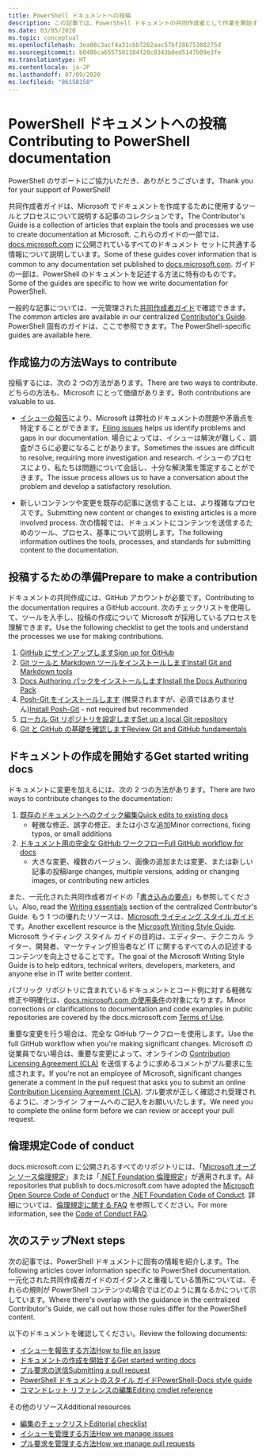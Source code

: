 ```yaml
---
title: PowerShell ドキュメントへの投稿
description: この記事では、PowerShell ドキュメントの共同作成者として作業を開始する方法の概要を説明します。
ms.date: 03/05/2020
ms.topic: conceptual
ms.openlocfilehash: 3ea08c3acf4a31cbb7262aac57bf28b75388275d
ms.sourcegitcommit: b0488ca6557501184f20c8343b0ed5147b09e3fe
ms.translationtype: HT
ms.contentlocale: ja-JP
ms.lasthandoff: 07/09/2020
ms.locfileid: "86158158"
---
```

# <a name="contributing-to-powershell-documentation"></a><span data-ttu-id="f9a54-103">PowerShell ドキュメントへの投稿</span><span class="sxs-lookup"><span data-stu-id="f9a54-103">Contributing to PowerShell documentation</span></span>

<span data-ttu-id="f9a54-104">PowerShell のサポートにご協力いただき、ありがとうございます。</span><span class="sxs-lookup"><span data-stu-id="f9a54-104">Thank you for your support of PowerShell!</span></span>

<span data-ttu-id="f9a54-105">共同作成者ガイドは、Microsoft でドキュメントを作成するために使用するツールとプロセスについて説明する記事のコレクションです。</span><span class="sxs-lookup"><span data-stu-id="f9a54-105">The Contributor's Guide is a collection of articles that explain the tools and processes we use to create documentation at Microsoft.</span></span> <span data-ttu-id="f9a54-106">これらのガイドの一部では、[docs.microsoft.com][docs] に公開されているすべてのドキュメント セットに共通する情報について説明しています。</span><span class="sxs-lookup"><span data-stu-id="f9a54-106">Some of these guides cover information that is common to any documentation set published to [docs.microsoft.com][docs].</span></span> <span data-ttu-id="f9a54-107">ガイドの一部は、PowerShell のドキュメントを記述する方法に特有のものです。</span><span class="sxs-lookup"><span data-stu-id="f9a54-107">Some of the guides are specific to how we write documentation for PowerShell.</span></span>

<span data-ttu-id="f9a54-108">一般的な記事については、一元管理された[共同作成者ガイド][contribute]で確認できます。</span><span class="sxs-lookup"><span data-stu-id="f9a54-108">The common articles are available in our centralized [Contributor's Guide][contribute].</span></span> <span data-ttu-id="f9a54-109">PowerShell 固有のガイドは、ここで参照できます。</span><span class="sxs-lookup"><span data-stu-id="f9a54-109">The PowerShell-specific guides are available here.</span></span>

## <a name="ways-to-contribute"></a><span data-ttu-id="f9a54-110">作成協力の方法</span><span class="sxs-lookup"><span data-stu-id="f9a54-110">Ways to contribute</span></span>

<span data-ttu-id="f9a54-111">投稿するには、次の 2 つの方法があります。</span><span class="sxs-lookup"><span data-stu-id="f9a54-111">There are two ways to contribute.</span></span> <span data-ttu-id="f9a54-112">どちらの方法も、Microsoft にとって価値があります。</span><span class="sxs-lookup"><span data-stu-id="f9a54-112">Both contributions are valuable to us.</span></span>

- <span data-ttu-id="f9a54-113">[イシューの報告][file-an-issue]により、Microsoft は弊社のドキュメントの問題や矛盾点を特定することができます。</span><span class="sxs-lookup"><span data-stu-id="f9a54-113">[Filing issues][file-an-issue] helps us identify problems and gaps in our documentation.</span></span> <span data-ttu-id="f9a54-114">場合によっては、イシューは解決が難しく、調査がさらに必要になることがあります。</span><span class="sxs-lookup"><span data-stu-id="f9a54-114">Sometimes the issues are difficult to resolve, requiring more investigation and research.</span></span> <span data-ttu-id="f9a54-115">イシューのプロセスにより、私たちは問題について会話し、十分な解決策を策定することができます。</span><span class="sxs-lookup"><span data-stu-id="f9a54-115">The issue process allows us to have a conversation about the problem and develop a satisfactory resolution.</span></span>

- <span data-ttu-id="f9a54-116">新しいコンテンツや変更を既存の記事に送信することは、より複雑なプロセスです。</span><span class="sxs-lookup"><span data-stu-id="f9a54-116">Submitting new content or changes to existing articles is a more involved process.</span></span> <span data-ttu-id="f9a54-117">次の情報では、ドキュメントにコンテンツを送信するためのツール、プロセス、基準について説明します。</span><span class="sxs-lookup"><span data-stu-id="f9a54-117">The following information outlines the tools, processes, and standards for submitting content to the documentation.</span></span>

## <a name="prepare-to-make-a-contribution"></a><span data-ttu-id="f9a54-118">投稿するための準備</span><span class="sxs-lookup"><span data-stu-id="f9a54-118">Prepare to make a contribution</span></span>

<span data-ttu-id="f9a54-119">ドキュメントの共同作成には、GitHub アカウントが必要です。</span><span class="sxs-lookup"><span data-stu-id="f9a54-119">Contributing to the documentation requires a GitHub account.</span></span> <span data-ttu-id="f9a54-120">次のチェックリストを使用して、ツールを入手し、投稿の作成について Microsoft が採用しているプロセスを理解できます。</span><span class="sxs-lookup"><span data-stu-id="f9a54-120">Use the following checklist to get the tools and understand the processes we use for making contributions.</span></span>

1. [<span data-ttu-id="f9a54-121">GitHub にサインアップします</span><span class="sxs-lookup"><span data-stu-id="f9a54-121">Sign up for GitHub</span></span>](/contribute/get-started-setup-github)
1. [<span data-ttu-id="f9a54-122">Git ツールと Markdown ツールをインストールします</span><span class="sxs-lookup"><span data-stu-id="f9a54-122">Install Git and Markdown tools</span></span>](/contribute/get-started-setup-tools)
1. [<span data-ttu-id="f9a54-123">Docs Authoring パックをインストールします</span><span class="sxs-lookup"><span data-stu-id="f9a54-123">Install the Docs Authoring Pack</span></span>](/contribute/how-to-write-docs-auth-pack)
1. <span data-ttu-id="f9a54-124">[Posh-Git をインストールします][posh-git] (推奨されますが、必須ではありません)</span><span class="sxs-lookup"><span data-stu-id="f9a54-124">[Install Posh-Git][posh-git] - not required but recommended</span></span>
1. [<span data-ttu-id="f9a54-125">ローカル Git リポジトリを設定します</span><span class="sxs-lookup"><span data-stu-id="f9a54-125">Set up a local Git repository</span></span>](/contribute/get-started-setup-local)
1. [<span data-ttu-id="f9a54-126">Git と GitHub の基礎を確認します</span><span class="sxs-lookup"><span data-stu-id="f9a54-126">Review Git and GitHub fundamentals</span></span>](/contribute/git-github-fundamentals)

## <a name="get-started-writing-docs"></a><span data-ttu-id="f9a54-127">ドキュメントの作成を開始する</span><span class="sxs-lookup"><span data-stu-id="f9a54-127">Get started writing docs</span></span>

<span data-ttu-id="f9a54-128">ドキュメントに変更を加えるには、次の 2 つの方法があります。</span><span class="sxs-lookup"><span data-stu-id="f9a54-128">There are two ways to contribute changes to the documentation:</span></span>

1. [<span data-ttu-id="f9a54-129">既存のドキュメントへのクイック編集</span><span class="sxs-lookup"><span data-stu-id="f9a54-129">Quick edits to existing docs</span></span>](/contribute/#quick-edits-to-existing-documents)
   - <span data-ttu-id="f9a54-130">軽微な修正、誤字の修正、または小さな追加</span><span class="sxs-lookup"><span data-stu-id="f9a54-130">Minor corrections, fixing typos, or small additions</span></span>
1. [<span data-ttu-id="f9a54-131">ドキュメント用の完全な GitHub ワークフロー</span><span class="sxs-lookup"><span data-stu-id="f9a54-131">Full GitHub workflow for docs</span></span>](/contribute/how-to-write-workflows-major)
   - <span data-ttu-id="f9a54-132">大きな変更、複数のバージョン、画像の追加または変更、または新しい記事の投稿</span><span class="sxs-lookup"><span data-stu-id="f9a54-132">large changes, multiple versions, adding or changing images, or contributing new articles</span></span>

<span data-ttu-id="f9a54-133">また、一元化された共同作成者ガイドの「[書き込みの要点](/contribute/style-quick-start)」も参照してください。</span><span class="sxs-lookup"><span data-stu-id="f9a54-133">Also, read the [Writing essentials](/contribute/style-quick-start) section of the centralized Contributor's Guide.</span></span> <span data-ttu-id="f9a54-134">もう 1 つの優れたリソースは、[Microsoft ライティング スタイル ガイド][style-guide]です。</span><span class="sxs-lookup"><span data-stu-id="f9a54-134">Another excellent resource is the [Microsoft Writing Style Guide][style-guide].</span></span> <span data-ttu-id="f9a54-135">Microsoft ライティング スタイル ガイドの目的は、エディター、テクニカル ライター、開発者、マーケティング担当者など IT に関するすべての人の記述するコンテンツを向上させることです。</span><span class="sxs-lookup"><span data-stu-id="f9a54-135">The goal of the Microsoft Writing Style Guide is to help editors, technical writers, developers, marketers, and anyone else in IT write better content.</span></span>

<span data-ttu-id="f9a54-136">パブリック リポジトリに含まれているドキュメントとコード例に対する軽微な修正や明確化は、[docs.microsoft.com の使用条件][terms-of-use]の対象になります。</span><span class="sxs-lookup"><span data-stu-id="f9a54-136">Minor corrections or clarifications to documentation and code examples in public repositories are covered by the docs.microsoft.com [Terms of Use][terms-of-use].</span></span>

<span data-ttu-id="f9a54-137">重要な変更を行う場合は、完全な GitHub ワークフローを使用します。</span><span class="sxs-lookup"><span data-stu-id="f9a54-137">Use the full GitHub workflow when you're making significant changes.</span></span> <span data-ttu-id="f9a54-138">Microsoft の従業員でない場合は、重要な変更によって、オンラインの [Contribution Licensing Agreement (CLA)][cla] を送信するように求めるコメントがプル要求に生成されます。</span><span class="sxs-lookup"><span data-stu-id="f9a54-138">If you're not an employee of Microsoft, significant changes generate a comment in the pull request that asks you to submit an online [Contribution Licensing Agreement (CLA)][cla].</span></span> <span data-ttu-id="f9a54-139">プル要求が正しく確認され受理されるように、オンライン フォームへのご記入をお願いいたします。</span><span class="sxs-lookup"><span data-stu-id="f9a54-139">We need you to complete the online form before we can review or accept your pull request.</span></span>

## <a name="code-of-conduct"></a><span data-ttu-id="f9a54-140">倫理規定</span><span class="sxs-lookup"><span data-stu-id="f9a54-140">Code of conduct</span></span>

<span data-ttu-id="f9a54-141">docs.microsoft.com に公開されるすべてのリポジトリには、「[Microsoft オープン ソース倫理規定](https://opensource.microsoft.com/codeofconduct/)」または「[.NET Foundation 倫理規定](https://dotnetfoundation.org/code-of-conduct)」が適用されます。</span><span class="sxs-lookup"><span data-stu-id="f9a54-141">All repositories that publish to docs.microsoft.com have adopted the [Microsoft Open Source Code of Conduct](https://opensource.microsoft.com/codeofconduct/) or the [.NET Foundation Code of Conduct](https://dotnetfoundation.org/code-of-conduct).</span></span> <span data-ttu-id="f9a54-142">詳細については、[倫理規定に関する FAQ](https://opensource.microsoft.com/codeofconduct/faq/) を参照してください。</span><span class="sxs-lookup"><span data-stu-id="f9a54-142">For more information, see the [Code of Conduct FAQ](https://opensource.microsoft.com/codeofconduct/faq/).</span></span>

## <a name="next-steps"></a><span data-ttu-id="f9a54-143">次のステップ</span><span class="sxs-lookup"><span data-stu-id="f9a54-143">Next steps</span></span>

<span data-ttu-id="f9a54-144">次の記事では、PowerShell ドキュメントに固有の情報を紹介します。</span><span class="sxs-lookup"><span data-stu-id="f9a54-144">The following articles cover information specific to PowerShell documentation.</span></span> <span data-ttu-id="f9a54-145">一元化された共同作成者ガイドのガイダンスと重複している箇所については、それらの規則が PowerShell コンテンツの場合ではどのように異なるかについて示しています。</span><span class="sxs-lookup"><span data-stu-id="f9a54-145">Where there's overlap with the guidance in the centralized Contributor's Guide, we call out how those rules differ for the PowerShell content.</span></span>

<span data-ttu-id="f9a54-146">以下のドキュメントを確認してください。</span><span class="sxs-lookup"><span data-stu-id="f9a54-146">Review the following documents:</span></span>

- [<span data-ttu-id="f9a54-147">イシューを報告する方法</span><span class="sxs-lookup"><span data-stu-id="f9a54-147">How to file an issue</span></span>](file-an-issue.md)
- [<span data-ttu-id="f9a54-148">ドキュメントの作成を開始する</span><span class="sxs-lookup"><span data-stu-id="f9a54-148">Get started writing docs</span></span>](get-started-writing.md)
- [<span data-ttu-id="f9a54-149">プル要求の送信</span><span class="sxs-lookup"><span data-stu-id="f9a54-149">Submitting a pull request</span></span>](pull-requests.md)
- [<span data-ttu-id="f9a54-150">PowerShell ドキュメントのスタイル ガイド</span><span class="sxs-lookup"><span data-stu-id="f9a54-150">PowerShell-Docs style guide</span></span>](powershell-style-guide.md)
- [<span data-ttu-id="f9a54-151">コマンドレット リファレンスの編集</span><span class="sxs-lookup"><span data-stu-id="f9a54-151">Editing cmdlet reference</span></span>](editing-cmdlet-ref.md)

<span data-ttu-id="f9a54-152">その他のリソース</span><span class="sxs-lookup"><span data-stu-id="f9a54-152">Additional resources</span></span>

- [<span data-ttu-id="f9a54-153">編集のチェックリスト</span><span class="sxs-lookup"><span data-stu-id="f9a54-153">Editorial checklist</span></span>](editorial-checklist.md)
- [<span data-ttu-id="f9a54-154">イシューを管理する方法</span><span class="sxs-lookup"><span data-stu-id="f9a54-154">How we manage issues</span></span>](managing-issues.md)
- [<span data-ttu-id="f9a54-155">プル要求を管理する方法</span><span class="sxs-lookup"><span data-stu-id="f9a54-155">How we manage pull requests</span></span>](managing-pull-requests.md)

<!--link refs-->
[cla]: https://cla.microsoft.com/
[contribute]: /contribute/
[docs]: https://docs.microsoft.com/
[file-an-issue]: file-an-issue.md
[posh-git]: https://www.powershellgallery.com/packages/posh-git
[psdocs]: /powershell
[style-guide]: /style-guide/welcome/
[terms-of-use]: /legal/termsofuse
